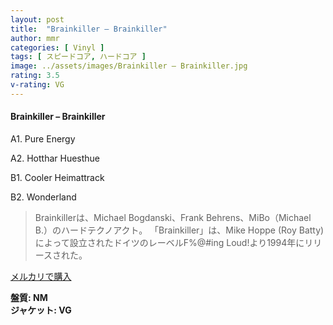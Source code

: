 ```yaml
---
layout: post
title:  "Brainkiller – Brainkiller"
author: mmr
categories: [ Vinyl ]
tags: [ スピードコア, ハードコア ]
image: ../assets/images/Brainkiller – Brainkiller.jpg
rating: 3.5
v-rating: VG
---
```


#### Brainkiller – Brainkiller

A1. Pure Energy

A2. Hotthar Huesthue

B1. Cooler Heimattrack

B2. Wonderland

> Brainkillerは、Michael Bogdanski、Frank Behrens、MiBo（Michael B.）のハードテクノアクト。
「Brainkiller」は、Mike Hoppe (Roy Batty)によって設立されたドイツのレーベルF%@#ing Loud!より1994年にリリースされた。

[メルカリで購入](https://jp.mercari.com/item/m87341186255)

<div class="mt-4 mb-4 d-flex align-items-center">
<strong class="mr-1">盤質: NM</strong>
</div>
<div class="mt-4 mb-4 d-flex align-items-center">
<strong class="mr-1">ジャケット: VG</strong>
</div>

